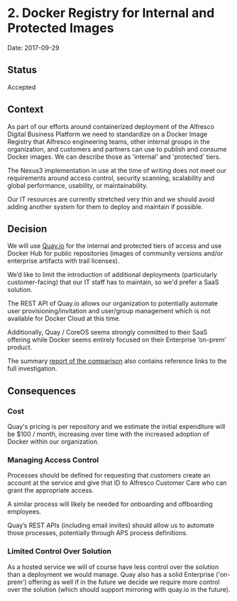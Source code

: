 # 2. Docker Registry for Internal and Protected Images

Date: 2017-09-29

## Status

Accepted

## Context

As part of our efforts around containerized deployment of the Alfresco Digital Business Platform we need to standardize on a Docker Image Registry that Alfresco engineering teams, other internal groups in the organization, and customers and partners can use to publish and consume Docker images.  We can describe those as 'internal' and 'protected' tiers.

The Nexus3 implementation in use at the time of writing does not meet our requirements around access control, security scanning, scalability and global performance, usability, or maintainability.

Our IT resources are currently stretched very thin and we should avoid adding another system for them to deploy and maintain if possible.

## Decision

We will use [Quay.io](https://quay.io) for the internal and protected tiers of access and use Docker Hub for public repositories (images of community versions and/or enterprise artifacts with trail licenses).

We’d like to limit the introduction of additional deployments (particularly customer-facing) that our IT staff has to maintain, so we'd prefer a SaaS solution.

The REST API of Quay.io allows our organization to potentially automate user provisioning/invitation and user/group management which is not available for Docker Cloud at this time.

Additionally, Quay / CoreOS seems strongly committed to their SaaS offering while Docker seems entirely focused on their Enterprise ‘on-prem’ product.

The summary [report of the comparison](https://ts.alfresco.com/share/s/mVAV1sGIReC_iqgMN0GGnQ) also contains reference links to the full investigation.

## Consequences

### Cost
Quay's pricing is per repository and we estimate the initial expenditure will be $100 / month, increasing over time with the increased adoption of Docker within our organization.

### Managing Access Control
Processes should be defined for requesting that customers create an account at the service and give that ID to Alfresco Customer Care who can grant the appropriate access.

A similar process will likely be needed for onboarding and offboarding employees.

Quay’s REST APIs (including email invites) should allow us to automate those processes, potentially through APS process definitions.

### Limited Control Over Solution

As a hosted service we will of course have less control over the solution than a deployment we would manage.  Quay also has a solid Enterprise ('on-prem') offering as well if in the future we decide we require more control over the solution (which should support mirroring with quay.io in the future).

